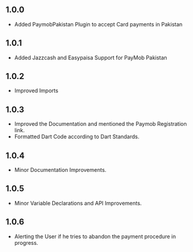 ## 1.0.0
- Added PaymobPakistan Plugin to accept Card payments in Pakistan

## 1.0.1
- Added Jazzcash and Easypaisa Support for PayMob Pakistan

## 1.0.2
- Improved Imports

## 1.0.3
- Improved the Documentation and mentioned the Paymob Registration link.
- Formatted Dart Code according to Dart Standards.

## 1.0.4
- Minor Documentation Improvements.

## 1.0.5
- Minor Variable Declarations and API Improvements.

## 1.0.6
- Alerting the User if he tries to abandon the payment procedure in progress.
